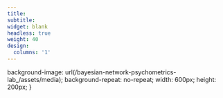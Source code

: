 ```yaml
---
title:
subtitle:
widget: blank
headless: true
weight: 40
design:
  columns: '1'
---
```



background-image: url(/bayesian-network-psychometrics-lab_/assets/media);
background-repeat: no-repeat;
width: 600px;
height: 200px;
}
